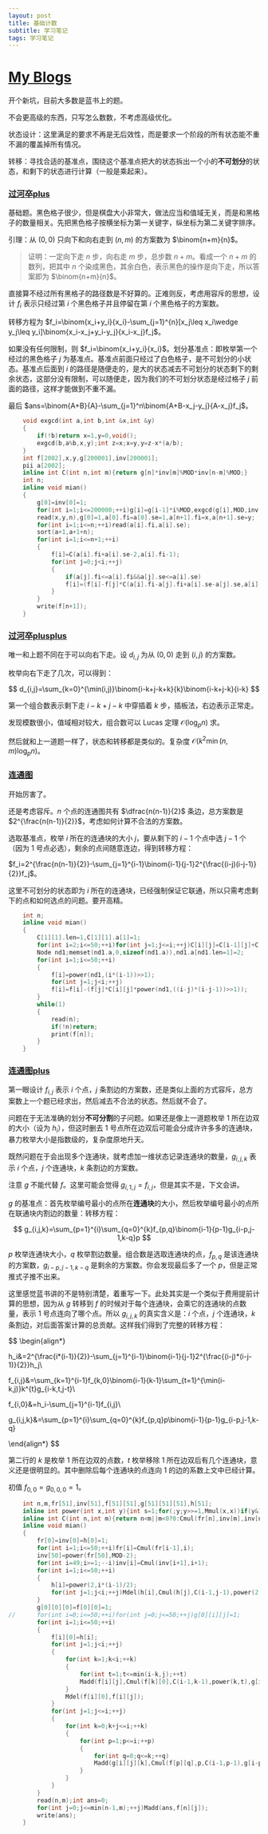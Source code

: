 ```yaml
---
layout: post
title: 基础计数
subtitle: 学习笔记
tags: 学习笔记
---
```


# [My Blogs](https://www.cnblogs.com/WrongAnswer90-home/p/17797412.html)

开个新坑，目前大多数是蓝书上的题。

不会更高级的东西，只写怎么数数，不考虑高级优化。

状态设计：这里满足的要求不再是无后效性，而是要求一个阶段的所有状态能不重不漏的覆盖掉所有情况。

转移：寻找合适的基准点，围绕这个基准点把大的状态拆出一个小的**不可划分**的状态，和剩下的状态进行计算（一般是乘起来）。

### [过河卒plus](https://www.acwing.com/problem/content/308/)

基础题。黑色格子很少，但是棋盘大小非常大，做法应当和值域无关，而是和黑格子的数量相关。先把黑色格子按横坐标为第一关键字，纵坐标为第二关键字排序。

引理：从 $(0,0)$ 只向下和向右走到 $(n,m)$ 的方案数为 $\binom{n+m}{n}$。

>证明：一定向下走 $n$ 步，向右走 $m$ 步，总步数 $n+m$。看成一个 $n+m$ 的数列，把其中 $n$ 个染成黑色，其余白色，表示黑色的操作是向下走，所以答案即为 $\binom{n+m}{n}$。

直接算不经过所有黑格子的路径数是不好算的。正难则反，考虑用容斥的思想，设计 $f_i$ 表示只经过第 $i$ 个黑色格子并且停留在第 $i$ 个黑色格子的方案数。

转移方程为 $f_i=\binom{x_i+y_i}{x_i}-\sum_{j=1}^{n}[x_j\leq x_i\wedge y_j\leq y_i]\binom{x_i-x_j+y_i-y_j}{x_i-x_j}f_j$。

如果没有任何限制，则 $f_i=\binom{x_i+y_i}{x_i}$。划分基准点：即枚举第一个经过的黑色格子 $j$ 为基准点。基准点前面只经过了白色格子，是不可划分的小状态。基准点后面到 $i$ 的路径是随便走的，是大的状态减去不可划分的状态剩下的剩余状态，这部分没有限制，可以随便走，因为我们的不可划分状态是经过格子 $j$ 前面的路径，这样才能做到不重不漏。

最后 $ans=\binom{A+B}{A}-\sum_{j=1}^n\binom{A+B-x_j-y_j}{A-x_j}f_j$。

```cpp
	void exgcd(int a,int b,int &x,int &y)
	{
		if(!b)return x=1,y=0,void();
		exgcd(b,a%b,x,y);int z=x;x=y,y=z-x*(a/b);
	}
	int f[2002],x,y,g[200001],inv[200001];
	pii a[2002];
	inline int C(int n,int m){return g[n]*inv[m]%MOD*inv[n-m]%MOD;}
	int n;
	inline void mian()
	{
		g[0]=inv[0]=1;
		for(int i=1;i<=200000;++i)g[i]=g[i-1]*i%MOD,exgcd(g[i],MOD,inv[i],y),inv[i]=(inv[i]%MOD+MOD)%MOD;
		read(x,y,n),g[0]=1,a[0].fi=a[0].se=1,a[n+1].fi=x,a[n+1].se=y;
		for(int i=1;i<=n;++i)read(a[i].fi,a[i].se);
		sort(a+1,a+1+n);
		for(int i=1;i<=n+1;++i)
		{
			f[i]=C(a[i].fi+a[i].se-2,a[i].fi-1);
			for(int j=0;j<i;++j)
			{
				if(a[j].fi<=a[i].fi&&a[j].se<=a[i].se)
				f[i]=(f[i]-f[j]*C(a[i].fi-a[j].fi+a[i].se-a[j].se,a[i].fi-a[j].fi)%MOD+MOD)%MOD;
			}
		}
		write(f[n+1]);
	}
```

### [过河卒plusplus](https://www.luogu.com.cn/problem/P5376)

唯一和上题不同在于可以向右下走。设 $d_{i,j}$ 为从 $(0,0)$ 走到 $(i,j)$ 的方案数。

枚举向右下走了几次，可以得到：

$$
d_{i,j}=\sum_{k=0}^{\min(i,j)}\binom{i-k+j-k+k}{k}\binom{i-k+j-k}{i-k}
$$

第一个组合数表示剩下走 $i-k+j-k$ 中穿插着 $k$ 步，插板法，右边表示正常走。

发现模数很小，值域相对较大，组合数可以 Lucas 定理 $\mathcal O(\log_p n)$ 求。

然后就和上一道题一样了，状态和转移都是类似的。复杂度 $\mathcal O(k^2\min(n,m)\log_p n)$。

### [连通图](https://www.acwing.com/problem/content/309/)

开始厉害了。

还是考虑容斥。$n$ 个点的连通图共有 $\dfrac{n(n-1)}{2}$ 条边，总方案数是 $2^{\frac{n(n-1)}{2}}$，考虑如何计算不合法的方案数。

选取基准点，枚举 $i$ 所在的连通块的大小 $j$，要从剩下的 $i-1$ 个点中选 $j-1$ 个（因为 $1$ 号点必选），剩余的点间随意连边，得到转移方程：

$f_i=2^{\frac{n(n-1)}{2}}-\sum_{j=1}^{i-1}\binom{i-1}{j-1}2^{\frac{(i-j)(i-j-1)}{2}}f_j$。

这里不可划分的状态即为 $i$ 所在的连通块，已经强制保证它联通，所以只需考虑剩下的点和如何选点的问题。要开高精。

```cpp
	int n;
	inline void mian()
	{
		C[1][1].len=1,C[1][1].a[1]=1;
		for(int i=2;i<=50;++i)for(int j=1;j<=i;++j)C[i][j]=C[i-1][j]+C[i-1][j-1];
		Node nd1;memset(nd1.a,0,sizeof(nd1.a)),nd1.a[nd1.len=1]=2;
		for(int i=1;i<=50;++i)
		{
			f[i]=power(nd1,(i*(i-1))>>1);
			for(int j=1;j<i;++j)
			f[i]=f[i]-(f[j]*C[i][j]*power(nd1,((i-j)*(i-j-1))>>1));
		}
		while(1)
		{
			read(n);
			if(!n)return;
			print(f[n]);
		}
	}
```

### [连通图plus](https://www.acwing.com/problem/content/310/)

第一眼设计 $f_{i,j}$ 表示 $i$ 个点，$j$ 条割边的方案数，还是类似上面的方式容斥，总方案数上一个题已经求出，然后减去不合法的状态。然后就不会了。

问题在于无法准确的划分**不可分割**的子问题。如果还是像上一道题枚举 $1$ 所在边双的大小（设为 $h_i$），但这时删去 $1$ 号点所在边双后可能会分成许许多多的连通块，暴力枚举大小是指数级的，复杂度原地升天。

既然问题在于会出现多个连通块，就考虑加一维状态记录连通块的数量，$g_{i,j,k}$ 表示 $i$ 个点，$j$ 个连通块，$k$ 条割边的方案数。

注意 $g$ 不能代替 $f$。这里可能会觉得 $g_{i,1,j}=f_{i,j}$，但是其实不是，下文会讲。

$g$ 的基准点：首先枚举编号最小的点所在**连通块**的大小，然后枚举编号最小的点所在联通块内割边的数量：转移方程：

$$
g_{i,j,k}=\sum_{p=1}^{i}\sum_{q=0}^{k}f_{p,q}\binom{i-1}{p-1}g_{i-p,j-1,k-q}p
$$

$p$ 枚举连通块大小，$q$ 枚举割边数量。组合数是选取连通块的点，$f_{p,q}$ 是该连通块的方案数，$g_{i-p,j-1,k-q}$ 是剩余的方案数。你会发现最后多了一个 $p$，但是正常推式子推不出来。

这里感觉蓝书讲的不是特别清楚，着重写一下。此处其实是一个类似于费用提前计算的思想，因为从 $g$ 转移到 $f$ 的时候对于每个连通块，会乘它的连通块的点数量，表示 $1$ 号点连向了哪个点。所以 $g_{i,j,k}$ 的真实含义是：$i$ 个点，$j$ 个连通块，$k$ 条割边，对后面答案计算的总贡献。这样我们得到了完整的转移方程：

$$
\begin{align*}

h_i&=2^{\frac{i*(i-1)}{2}}-\sum_{j=1}^{i-1}\binom{i-1}{j-1}2^{\frac{(i-j)*(i-j-1)}{2}}h_j\\

f_{i,j}&=\sum_{k=1}^{i-1}f_{k,0}\binom{i-1}{k-1}\sum_{t=1}^{\min(i-k,j)}k^{t}g_{i-k,t,j-t}\\

f_{i,0}&=h_i-\sum_{j=1}^{i-1}f_{i,j}\\

g_{i,j,k}&=\sum_{p=1}^{i}\sum_{q=0}^{k}f_{p,q}p\binom{i-1}{p-1}g_{i-p,j-1,k-q}

\end{align*}
$$

第二行的 $k$ 是枚举 $1$ 所在边双的点数，$t$ 枚举移除 $1$ 所在边双后有几个连通块，意义还是很明显的。其中删除后每个连通块的点连向 $1$ 的边的系数上文中已经计算。

初值 $f_{0,0}=g_{0,0,0}=1$。

```cpp
	int n,m,fr[51],inv[51],f[51][51],g[51][51][51],h[51];
	inline int power(int x,int y){int s=1;for(;y;y>>=1,Mmul(x,x))if(y&1)Mmul(s,x);return s;}
	inline int C(int n,int m){return n<m||m<0?0:Cmul(fr[n],inv[m],inv[n-m]);}
	inline void mian()
	{
		fr[0]=inv[0]=h[0]=1;
		for(int i=1;i<=50;++i)fr[i]=Cmul(fr[i-1],i);
		inv[50]=power(fr[50],MOD-2);
		for(int i=49;i>=1;--i)inv[i]=Cmul(inv[i+1],i+1);
		for(int i=1;i<=50;++i)
		{
			h[i]=power(2,i*(i-1)/2);
			for(int j=1;j<i;++j)Mdel(h[i],Cmul(h[j],C(i-1,j-1),power(2,(i-j)*(i-j-1)/2)));
		}
		g[0][0][0]=f[0][0]=1;
//		for(int i=0;i<=50;++i)for(int j=0;j<=50;++j)g[0][i][j]=1;
		for(int i=1;i<=50;++i)
		{
			f[i][0]=h[i];
			for(int j=1;j<i;++j)
			{
				for(int k=1;k<i;++k)
				{
					for(int t=1;t<=min(i-k,j);++t)
					Madd(f[i][j],Cmul(f[k][0],C(i-1,k-1),power(k,t),g[i-k][t][j-t]));
				}
				Mdel(f[i][0],f[i][j]);
			}
			for(int j=1;j<=i;++j)
			{
				for(int k=0;k+j<=i;++k)
				{
					for(int p=1;p<=i;++p)
					{
						for(int q=0;q<=k;++q)
						Madd(g[i][j][k],Cmul(f[p][q],p,C(i-1,p-1),g[i-p][j-1][k-q]));
					}
				}
			}
		}
		read(n,m);int ans=0;
		for(int j=0;j<=min(n-1,m);++j)Madd(ans,f[n][j]);
		write(ans);
	}
```